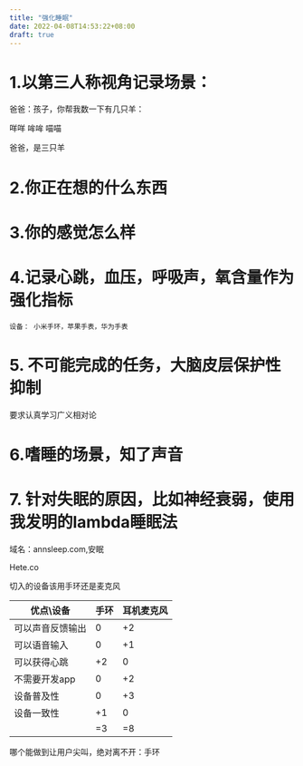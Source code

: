 ```yaml
---
title: "强化睡眠"
date: 2022-04-08T14:53:22+08:00
draft: true
---
```


# 1.以第三人称视角记录场景：

爸爸：孩子，你帮我数一下有几只羊：

咩咩 哞哞 喵喵

爸爸，是三只羊

#  2.你正在想的什么东西

# 3.你的感觉怎么样 

# 4.记录心跳，血压，呼吸声，氧含量作为强化指标
	设备： 小米手环，苹果手表，华为手表
# 5. 不可能完成的任务，大脑皮层保护性抑制
要求认真学习广义相对论

# 6.嗜睡的场景，知了声音

# 7. 针对失眠的原因，比如神经衰弱，使用我发明的lambda睡眠法

域名：annsleep.com,安眠

Hete.co

切入的设备该用手环还是麦克风

| 优点\设备        | 手环 | 耳机麦克风 |
| ---------------- | ---- | ---------- |
| 可以声音反馈输出 | 0    | +2         |
| 可以语音输入     | 0    | +1         |
| 可以获得心跳     | +2   | 0          |
| 不需要开发app    | 0    | +2         |
| 设备普及性       | 0    | +3         |
| 设备一致性       | +1   | 0          |
|                  | =3   | =8         |

哪个能做到让用户尖叫，绝对离不开：手环
